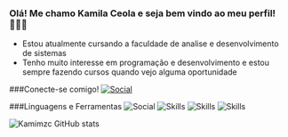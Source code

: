 
### Olá! Me chamo Kamila Ceola e seja bem vindo ao meu perfil! 🙋🏻‍♀️ 

- Estou atualmente cursando a faculdade de analise e desenvolvimento de sistemas
- Tenho muito interesse em programação e desenvolvimento e estou sempre fazendo cursos quando vejo alguma oportunidade


###Conecte-se comigo!
[![Social](https://img.shields.io/badge/LinkedIn-0077B5?style=for-the-badge&logo=linkedin&logoColor=white
)](www.linkedin.com/in/kamila-maluza-ceola-389128253)

###Linguagens e Ferramentas
![Social](https://img.shields.io/badge/GitHub-100000?style=for-the-badge&logo=github&logoColor=white)
![Skills](https://img.shields.io/badge/HTML-239120?style=for-the-badge&logo=html5&logoColor=white)
![Skills](https://img.shields.io/badge/C-00599C?style=for-the-badge&logo=c&logoColor=white)
![Skills](https://img.shields.io/badge/Microsoft_Office-D83B01?style=for-the-badge&logo=microsoft-office&logoColor=white
)

![Kamimzc GitHub stats](https://github-readme-stats.vercel.app/api?username=Kamimzc&show_icons=true&theme=radical)

